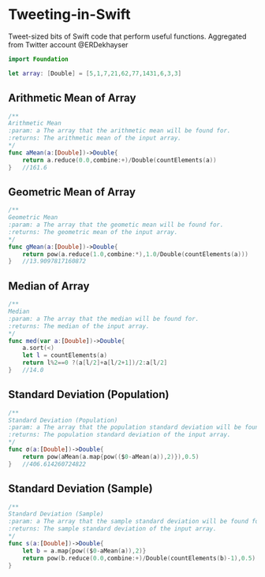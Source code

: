 # Tweeting-in-Swift
Tweet-sized bits of Swift code that perform useful functions.
Aggregated from Twitter account @ERDekhayser

```swift
import Foundation

let array: [Double] = [5,1,7,21,62,77,1431,6,3,3]
```

Arithmetic Mean of Array
------------------------

```swift
/**
Arithmetic Mean
:param: a The array that the arithmetic mean will be found for.
:returns: The arithmetic mean of the input array.
*/
func aMean(a:[Double])->Double{
	return a.reduce(0.0,combine:+)/Double(countElements(a))
}   //161.6
```

Geometric Mean of Array
-----------------------

```swift
/**
Geometric Mean
:param: a The array that the geometic mean will be found for.
:returns: The geometric mean of the input array.
*/
func gMean(a:[Double])->Double{
	return pow(a.reduce(1.0,combine:*),1.0/Double(countElements(a)))
}   //13.9097817160872
```

Median of Array
-------------------------
```swift    
/**
Median
:param: a The array that the median will be found for.
:returns: The median of the input array.
*/
func med(var a:[Double])->Double{
	a.sort(<)
	let l = countElements(a)
	return l%2==0 ?(a[l/2]+a[l/2+1])/2:a[l/2]
}   //14.0
```

Standard Deviation (Population)
-------------------------
```swift    
/**
Standard Deviation (Population)
:param: a The array that the population standard deviation will be found for.
:returns: The population standard deviation of the input array.
*/
func σ(a:[Double])->Double{
	return pow(aMean(a.map{pow(($0-aMean(a)),2)}),0.5)
}   //406.614260724822
```

Standard Deviation (Sample)
-------------------------
```swift  
/**
Standard Deviation (Sample)
:param: a The array that the sample standard deviation will be found for.
:returns: The sample standard deviation of the input array.
*/
func s(a:[Double])->Double{
	let b = a.map{pow(($0-aMean(a)),2)}
	return pow(b.reduce(0.0,combine:+)/Double(countElements(b)-1),0.5)
}
```
